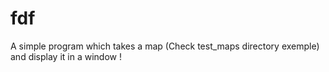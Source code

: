 # fdf

A simple program which takes a map (Check test_maps directory exemple) and display it in a window !

